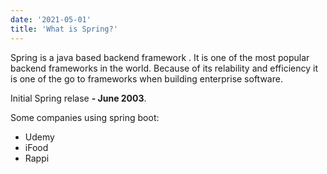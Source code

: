 ```yaml
---
date: '2021-05-01'
title: 'What is Spring?'
---
```


Spring is a java based backend framework . It is one of the most popular backend frameworks in the world. Because of its relability and efficiency it is one of the go to frameworks when building enterprise software.

Initial Spring relase **- June 2003**.

Some companies using spring boot:

- Udemy
- iFood
- Rappi
